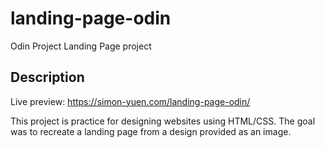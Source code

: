 # landing-page-odin

Odin Project Landing Page project

## Description

Live preview: https://simon-yuen.com/landing-page-odin/

This project is practice for designing websites using HTML/CSS. The goal was to recreate a landing page from a design provided as an image.
